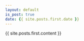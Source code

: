 ```yaml
---
layout: default
is_post: true
date: {{ site.posts.first.date }}
---
```

{{ site.posts.first.content }}